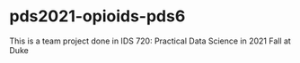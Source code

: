 # pds2021-opioids-pds6
This is a team project done in IDS 720: Practical Data Science in 2021 Fall at Duke
